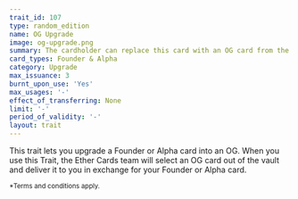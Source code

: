 ```yaml
---
trait_id: 107
type: random_edition
name: OG Upgrade
image: og-upgrade.png
summary: The cardholder can replace this card with an OG card from the Ether Cards vault, chosen by the Ether Cards team.
card_types: Founder & Alpha
category: Upgrade
max_issuance: 3
burnt_upon_use: 'Yes'
max_usages: '-'
effect_of_transferring: None
limit: '-'
period_of_validity: '-'
layout: trait
---
```



This trait lets you upgrade a Founder or Alpha card into an OG. When you use this Trait, the Ether Cards team will select an OG card out of the vault and deliver it to you in exchange for your Founder or Alpha card.

<small>*Terms and conditions apply.</small>
